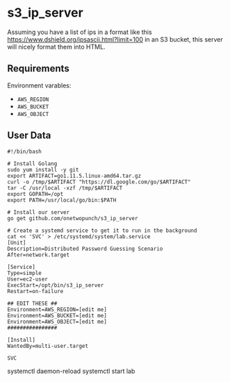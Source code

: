 # s3_ip_server

Assuming you have a list of ips in a format like this https://www.dshield.org/ipsascii.html?limit=100 in an S3 bucket, this server will nicely format them into HTML.

## Requirements

Environment varables:

* `AWS_REGION`
* `AWS_BUCKET`
* `AWS_OBJECT`


## User Data


```
#!/bin/bash

# Install Golang
sudo yum install -y git
export ARTIFACT=go1.11.5.linux-amd64.tar.gz
curl -o /tmp/$ARTIFACT "https://dl.google.com/go/$ARTIFACT"
tar -C /usr/local -xzf /tmp/$ARTIFACT
export GOPATH=/opt
export PATH=/usr/local/go/bin:$PATH

# Install our server
go get github.com/onetwopunch/s3_ip_server

# Create a systemd service to get it to run in the background
cat << 'SVC' > /etc/systemd/system/lab.service
[Unit]
Description=Distributed Password Guessing Scenario
After=network.target

[Service]
Type=simple
User=ec2-user
ExecStart=/opt/bin/s3_ip_server
Restart=on-failure

## EDIT THESE ##
Environment=AWS_REGION=[edit me]
Environment=AWS_BUCKET=[edit me]
Environment=AWS_OBJECT=[edit me]
################

[Install]
WantedBy=multi-user.target

SVC
```

systemctl daemon-reload
systemctl start lab
